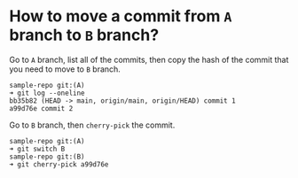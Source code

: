 # How to move a commit from `A` branch to `B` branch?

Go to `A` branch, list all of the commits, then copy the hash of the commit that you need to move to `B` branch.

```console
sample-repo git:(A) 
➜ git log --oneline
bb35b82 (HEAD -> main, origin/main, origin/HEAD) commit 1
a99d76e commit 2
```

Go to `B` branch, then `cherry-pick` the commit.

```console
sample-repo git:(A)
➜ git switch B
sample-repo git:(B)
➜ git cherry-pick a99d76e
```

